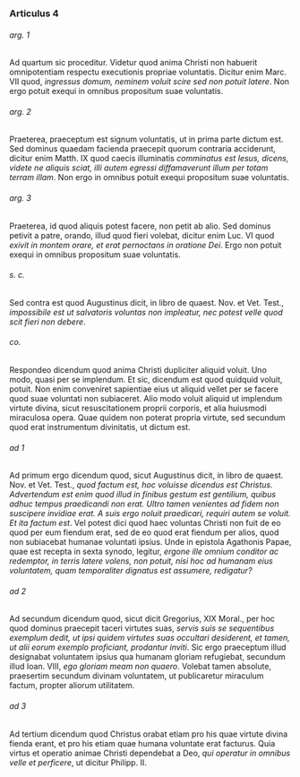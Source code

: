 ### Articulus 4

###### arg. 1
Ad quartum sic proceditur. Videtur quod anima Christi non habuerit omnipotentiam respectu executionis propriae voluntatis. Dicitur enim Marc. VII quod, *ingressus domum, neminem voluit scire sed non potuit latere*. Non ergo potuit exequi in omnibus propositum suae voluntatis.

###### arg. 2
Praeterea, praeceptum est signum voluntatis, ut in prima parte dictum est. Sed dominus quaedam facienda praecepit quorum contraria acciderunt, dicitur enim Matth. IX quod caecis illuminatis *comminatus est Iesus, dicens, videte ne aliquis sciat, illi autem egressi diffamaverunt illum per totam terram illam*. Non ergo in omnibus potuit exequi propositum suae voluntatis.

###### arg. 3
Praeterea, id quod aliquis potest facere, non petit ab alio. Sed dominus petivit a patre, orando, illud quod fieri volebat, dicitur enim Luc. VI quod *exivit in montem orare, et erat pernoctans in oratione Dei*. Ergo non potuit exequi in omnibus propositum suae voluntatis.

###### s. c.
Sed contra est quod Augustinus dicit, in libro de quaest. Nov. et Vet. Test., *impossibile est ut salvatoris voluntas non impleatur, nec potest velle quod scit fieri non debere*.

###### co.
Respondeo dicendum quod anima Christi dupliciter aliquid voluit. Uno modo, quasi per se implendum. Et sic, dicendum est quod quidquid voluit, potuit. Non enim conveniret sapientiae eius ut aliquid vellet per se facere quod suae voluntati non subiaceret. Alio modo voluit aliquid ut implendum virtute divina, sicut resuscitationem proprii corporis, et alia huiusmodi miraculosa opera. Quae quidem non poterat propria virtute, sed secundum quod erat instrumentum divinitatis, ut dictum est.

###### ad 1
Ad primum ergo dicendum quod, sicut Augustinus dicit, in libro de quaest. Nov. et Vet. Test., *quod factum est, hoc voluisse dicendus est Christus. Advertendum est enim quod illud in finibus gestum est gentilium, quibus adhuc tempus praedicandi non erat. Ultro tamen venientes ad fidem non suscipere invidiae erat. A suis ergo noluit praedicari, requiri autem se voluit. Et ita factum est*. Vel potest dici quod haec voluntas Christi non fuit de eo quod per eum fiendum erat, sed de eo quod erat fiendum per alios, quod non subiacebat humanae voluntati ipsius. Unde in epistola Agathonis Papae, quae est recepta in sexta synodo, legitur, *ergone ille omnium conditor ac redemptor, in terris latere volens, non potuit, nisi hoc ad humanam eius voluntatem, quam temporaliter dignatus est assumere, redigatur?*

###### ad 2
Ad secundum dicendum quod, sicut dicit Gregorius, XIX Moral., per hoc quod dominus praecepit taceri virtutes suas, *servis suis se sequentibus exemplum dedit, ut ipsi quidem virtutes suas occultari desiderent, et tamen, ut alii eorum exemplo proficiant, prodantur inviti*. Sic ergo praeceptum illud designabat voluntatem ipsius qua humanam gloriam refugiebat, secundum illud Ioan. VIII, *ego gloriam meam non quaero*. Volebat tamen absolute, praesertim secundum divinam voluntatem, ut publicaretur miraculum factum, propter aliorum utilitatem.

###### ad 3
Ad tertium dicendum quod Christus orabat etiam pro his quae virtute divina fienda erant, et pro his etiam quae humana voluntate erat facturus. Quia virtus et operatio animae Christi dependebat a Deo, *qui operatur in omnibus velle et perficere*, ut dicitur Philipp. II.

